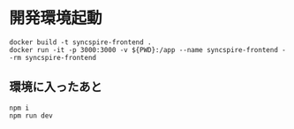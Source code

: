 # 開発環境起動
```
docker build -t syncspire-frontend .
docker run -it -p 3000:3000 -v ${PWD}:/app --name syncspire-frontend --rm syncspire-frontend
```

## 環境に入ったあと
```
npm i
npm run dev
```

